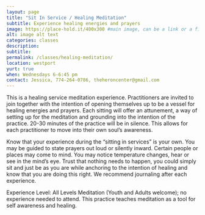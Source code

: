 ```yaml
---
layout: page
title: "Sit In Service / Healing Meditation"
subtitle: Experience healing energies and prayers
image: https://place-hold.it/400x300 #main image, can be a link or a file in assets/img/portfolio
alt: image alt text
categories: classes
description:
subtitle:
permalink: /classes/healing-meditation/
location: westport
yurt: true
when: Wednesdays 6-6:45 pm
contact: Jessica, 774-264-0786, theheroncenter@gmail.com 
---
```


This is a healing service meditation experience. Practitioners are invited to join together with the intention of opening themselves up to be a vessel for healing energies and prayers. Each sitting will offer an attunement, a way of setting up for the meditation and grounding into the intention of the practice. 20-30 minutes of the practice will be in silence. This allows for each practitioner to move into their own soul’s awareness. 

Know that your experience during the “sitting in services” is your own. You may be guided to state prayers out loud or silently inward. Certain people or places may come to mind. You may notice temperature changes, hear or see in the mind’s eye. Trust that nothing needs to happen, you could simply sit and just be as you are while anchoring to the intention of healing and know that you are doing this right. We recommend journaling after each experience.

Experience Level: All Levels Meditation (Youth and Adults welcome); no experience needed to attend. This practice teaches meditation as a tool for self awareness and healing.

